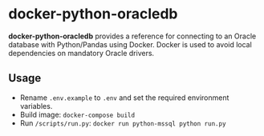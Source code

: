 # docker-python-oracledb
__docker-python-oracledb__ provides a reference for connecting to an Oracle database with Python/Pandas using Docker. Docker is used to avoid local dependencies on mandatory Oracle drivers.

## Usage
* Rename `.env.example` to `.env` and set the required environment variables.
* Build image: ```docker-compose build```
* Run `/scripts/run.py`: ```docker run python-mssql python run.py```
